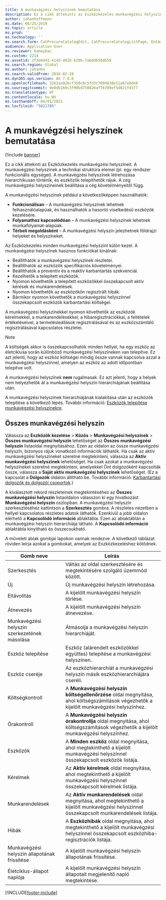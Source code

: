 ```yaml
---
title: A munkavégzési helyszínek bemutatása
description: Ez a cikk áttekinti az Eszközkezelés munkavégzési helyszíneit.
author: johanhoffmann
ms.date: 06/25/2019
ms.topic: article
ms.prod: ''
ms.technology: ''
ms.search.form: CatProcureCatalogEdit, CatProcureCatalogListPage, EntAssetFunctionalLocationEditSubLocations, EntAssetFunctionalLocationLookup, EntAssetFunctionalLocationRename, EntAssetFunctionalLocation
audience: Application User
ms.reviewer: kamaybac
ms.custom: 2214
ms.assetid: 2f3e0441-414d-402b-b28b-7ab0d650d658
ms.search.region: Global
ms.author: johanho
ms.search.validFrom: 2016-02-28
ms.dyn365.ops.version: AX 7.0.0
ms.openlocfilehash: 3262aa926cf350c0c5fd3c7094838e11a67e8de0
ms.sourcegitcommit: 0e8db169c3f90bd750826af76709ef5d621fd377
ms.translationtype: HT
ms.contentlocale: hu-HU
ms.lasthandoff: 04/01/2021
ms.locfileid: "5821705"
---
```

# <a name="introduction-to-functional-locations"></a>A munkavégzési helyszínek bemutatása

[!include [banner](../../includes/banner.md)]

 

Ez a cikk áttekinti az Eszközkezelés munkavégzési helyszíneit. A munkavégzési helyszínek a technikai struktúra elemei (pl. egy rendszer funkcionális egységei). A munkavégzési helyszínek létrehozása hierarchikusan történik, és eszközök telepíthetők rájuk. A cég munkavégzési helyszíneinek beállítása a cég követelményeitől függ.

A munkavégzési helyszínek például a következőképpen használhatók:

- **Funkcionálisan** – A munkavégzési helyszínek lehetnek felhasználóalapúak, és használhatók a hasonló viselkedésű eszközök kezelésére.
- **Folyamathoz kapcsolódóan** – A munkavégzési helyszínek lehetnek munkafolyamat-alapúak.
- **Térbeli megoldásként** – A munkavégzési helyszín jelezhetnek földrajzi helyeket és helyszíneket.

Az Eszközkezelés minden munkavégzési helyszínt külön kezel. A munkavégzési helyszínek hasznos funkciókat kínálnak:

- Beállíthatók a munkavégzési helyszínek részletei.
- Beállíthatók az eszközök specifikációs követelményei.
- Beállíthatók a preventív és a reaktív karbantartás szekvenciái.
- Kezelhetők a telepített eszközök.
- Nyomon követhetők a telepített eszközökkel összekapcsolt aktív kérések és munkarendelések.
- Nyomon követhetők az eszközökön regisztrált hibák.
- Bármikor nyomon követhetők a munkavégzési helyszínnel összekapcsolt eszközök karbantartási költségei.

A munkavégzési helyszínekkel nyomon követhetők az eszközök kérelmekkel, a munkarendelésekkel, a hibaregisztrációkkal, a feltételek értékeléseivel, a termelésleállások regisztrálásával és az eszközszámláló regisztrálásával kapcsolatos részletei.

> [!NOTE]
> A költségek akkor is összekapcsolhatók minden hellyel, ha egy eszköz az életciklusa során különböző munkavégzési helyszíneken van telepítve. Ez azt jelenti, hogy az eszköz költségei mindig össze vannak kapcsolva azzal a munkavégzési helyszínnel, amelyen az eszköz az adott időpontban telepítve volt.

A munkavégzési helyszínek **nem** rugalmasak. Ez azt jelenti, hogy a helyek nem helyezhetők át a munkavégzési helyszín hierarchiájának beállítása után. 

A munkavégzési helyszínek hierarchiájának kialakítása után az eszközök telepítése a következő lépés. További információ: [Eszközök telepítése munkavégzési helyszínekre](../functional-locations/install-objects-on-functional-locations.md).

## <a name="all-functional-locations"></a>Összes munkavégzési helyszín

Válassza az **Eszközök kezelése** \> **Közös** \> **Munkavégzési helyszínek** \> **Összes munkavégzési helyszín** lehetőséget az **Összes munkavégzési helyszín** listaoldal megnyitásához. Ezen az oldalon az össze munkavégzési helyszín, bizonyos rájuk vonatkozó információk láthatók. Ha csak az aktív munkavégzési helyszíneket szeretné megtekinteni, válassza az **Aktív munkavégzési helyszínek** lehetőséget. Ha csak azokat a munkavégzési helyszíneket szeretné megtekinteni, amelyekkel Önt dolgozóként kapcsolták össze, válassza a **Saját aktív munkavégzési helyszínek** lehetőséget. (Ez a kapcsolat a **Dolgozók** oldalon állítható be. További információ: [Karbantartási dolgozók és dolgozói csoportok](../setup-for-objects/workers-and-worker-groups.md).)

A kiválasztott rekord részleteinek megtekintéséhez az **Összes munkavégzési helyszín** listaoldalon válasszon ki egy hivatkozást **Munkavégzési helyszín** oszlopban. A munkavégzési helyszín szerkesztéséhez kattintson a **Szerkesztés** gombra. A részletes nézetben a hellyel kapcsolatos részletes adatok láthatók. Ezenkívül a jobb oldalon elérhető a **Kapcsolódó információ** ablaktábla. Ezen az ablaktáblán a munkavégzési helyszín hierarchiája látható. A **Kapcsolódó információ** ablaktábla kinyitható és összecsukható.

A műveleti ablak gombjai lapokon vannak rendezve. A következő táblázat röviden leírja azokat a gombokat, amelyek az Eszközkezeléshez kötődnek.

| Gomb neve                         | Leírás                                                                                                                                  |
|-------------------------------------|----------------------------------------------------------------------------------------------------------------------------------------------|
| Szerkesztés                                | Váltás az oldal szerkesztésére és megtekintésére szolgáló üzemmód között.                                                                                         |
| Új                                 | Új munkavégzési helyszín létrehozása.                                                                                                            |
| Eltávolítás                              | A kijelölt munkavégzési helyszín törlése.                                                                                                     |
| Átnevezés                              | A kijelölt munkavégzési helyszín átnevezése.                                                                                                     |
| Munkavégzési helyszín szerkezetének másolása  | Átmásolja a munkavégzési helyszín hierarchiáját.                                                                                                      |
| Eszköz telepítése                       | Eszköz (alárendelt eszközökkel együttes) telepítése a munkavégzési helyszínen.                                                                        |
| Eszköz cseréje                       | Az eszközhierarchiát a munkavégzési helyszín másik eszközhierarchiájára cseréli.                                                         |
| Költségkontroll                        | A **Munkavégzési helyszín költségellenőrzése** oldal megnyitása, ahol költségszámítások végezhetők a kijelölt munkavégzési helyszínhez.                |
| Órakontroll                        | A **Munkavégzési helyszín órakontrollja** oldal megnyitása, ahol költségszámítások végezhetők a kijelölt munkavégzési helyszínhez.                |
| Eszközök                              | A **Minden eszköz** oldal megnyitása, ahol megtekinthető a kijelölt munkavégzési helyszínnel összekapcsolt eszközök listája.                      |
| Kérelmek                            | Az **Aktív kérelmek** oldal megnyitása, ahol megtekinthető a kijelölt munkavégzési helyszínnel összekapcsolt kérelmek listája.               |
| Munkarendelések                         | Az **Aktív munkarendelések** oldal megnyitása, ahol megtekinthető a kijelölt munkavégzési helyszínnel összekapcsolt munkarendelések listája.         |
| Hibák                              | A **Eszközhibák** oldal megnyitása, ahol megtekinthető a kijelölt munkavégzési helyszínnel összekapcsolt eszközhiba-regisztrációk listája. |
| Munkavégzési helyszín állapotának frissítése    | A kijelölt munkavégzési helyszín állapotának frissítése.                                                                                        |
| Életciklus-állapot naplója                 | A kijelölt munkavégzési helyszín állapotait megjelenítő napló megtekintése.                                                                        |


[!INCLUDE[footer-include](../../../includes/footer-banner.md)]